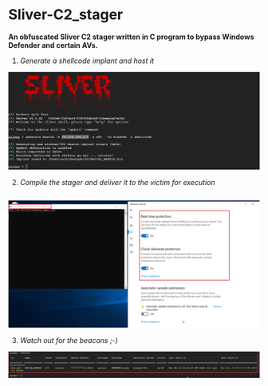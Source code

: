 # Sliver-C2_stager
<b>An obfuscated Sliver C2 stager written in C program to bypass Windows Defender and certain AVs.</b>

1. <i>Generate a shellcode implant and host it </i>

![alt text](https://github.com/vivashu27/Sliver-C2_stager/blob/main/1.png)

2. <i>Compile the stager and deliver it to the victim for execution </i>

``` gcc.exe <stager_c2>.c -o <steger_c2>.exe -lwininet </code>
```

![alt text](https://github.com/vivashu27/Sliver-C2_stager/blob/main/2.png)

3. <i>Watch out for the beacons ;-) </i>

![alt text](https://github.com/vivashu27/Sliver-C2_stager/blob/main/3.png)

